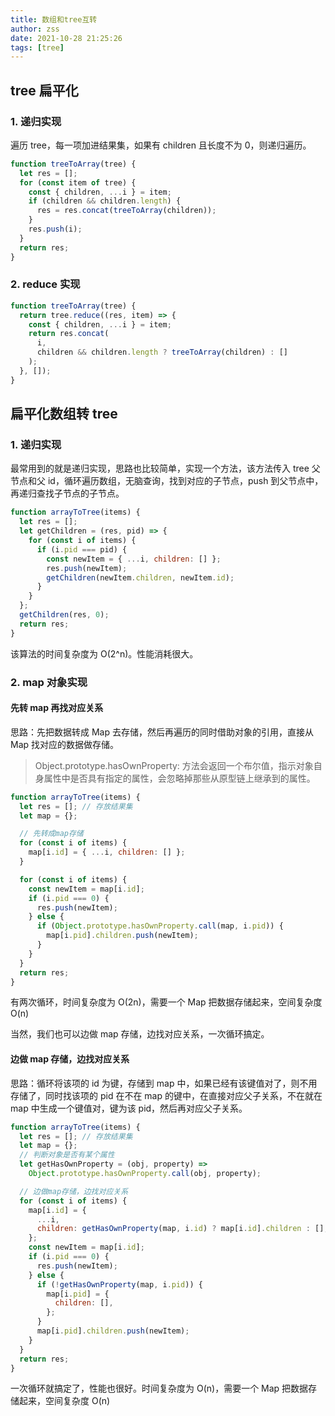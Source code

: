 ```yaml
---
title: 数组和tree互转
author: zss
date: 2021-10-28 21:25:26
tags: [tree]
---
```


## tree 扁平化

### 1. 递归实现

遍历 tree，每一项加进结果集，如果有 children 且长度不为 0，则递归遍历。

```js
function treeToArray(tree) {
  let res = [];
  for (const item of tree) {
    const { children, ...i } = item;
    if (children && children.length) {
      res = res.concat(treeToArray(children));
    }
    res.push(i);
  }
  return res;
}
```

### 2. reduce 实现

```js
function treeToArray(tree) {
  return tree.reduce((res, item) => {
    const { children, ...i } = item;
    return res.concat(
      i,
      children && children.length ? treeToArray(children) : []
    );
  }, []);
}
```

## 扁平化数组转 tree

### 1. 递归实现

最常用到的就是递归实现，思路也比较简单，实现一个方法，该方法传入 tree 父节点和父 id，循环遍历数组，无脑查询，找到对应的子节点，push 到父节点中，再递归查找子节点的子节点。

```js
function arrayToTree(items) {
  let res = [];
  let getChildren = (res, pid) => {
    for (const i of items) {
      if (i.pid === pid) {
        const newItem = { ...i, children: [] };
        res.push(newItem);
        getChildren(newItem.children, newItem.id);
      }
    }
  };
  getChildren(res, 0);
  return res;
}
```

该算法的时间复杂度为 O(2^n)。性能消耗很大。

### 2. map 对象实现

#### 先转 map 再找对应关系

思路：先把数据转成 Map 去存储，然后再遍历的同时借助对象的引用，直接从 Map 找对应的数据做存储。

> Object.prototype.hasOwnProperty: 方法会返回一个布尔值，指示对象自身属性中是否具有指定的属性，会忽略掉那些从原型链上继承到的属性。

```js
function arrayToTree(items) {
  let res = []; // 存放结果集
  let map = {};

  // 先转成map存储
  for (const i of items) {
    map[i.id] = { ...i, children: [] };
  }

  for (const i of items) {
    const newItem = map[i.id];
    if (i.pid === 0) {
      res.push(newItem);
    } else {
      if (Object.prototype.hasOwnProperty.call(map, i.pid)) {
        map[i.pid].children.push(newItem);
      }
    }
  }
  return res;
}
```

有两次循环，时间复杂度为 O(2n)，需要一个 Map 把数据存储起来，空间复杂度 O(n)

当然，我们也可以边做 map 存储，边找对应关系，一次循环搞定。

#### 边做 map 存储，边找对应关系

思路：循环将该项的 id 为键，存储到 map 中，如果已经有该键值对了，则不用存储了，同时找该项的 pid 在不在 map 的键中，在直接对应父子关系，不在就在 map 中生成一个键值对，键为该 pid，然后再对应父子关系。

```js
function arrayToTree(items) {
  let res = []; // 存放结果集
  let map = {};
  // 判断对象是否有某个属性
  let getHasOwnProperty = (obj, property) =>
    Object.prototype.hasOwnProperty.call(obj, property);

  // 边做map存储，边找对应关系
  for (const i of items) {
    map[i.id] = {
      ...i,
      children: getHasOwnProperty(map, i.id) ? map[i.id].children : [],
    };
    const newItem = map[i.id];
    if (i.pid === 0) {
      res.push(newItem);
    } else {
      if (!getHasOwnProperty(map, i.pid)) {
        map[i.pid] = {
          children: [],
        };
      }
      map[i.pid].children.push(newItem);
    }
  }
  return res;
}
```

一次循环就搞定了，性能也很好。时间复杂度为 O(n)，需要一个 Map 把数据存储起来，空间复杂度 O(n)
